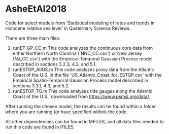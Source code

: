 # AsheEtAl2018
Code for select models from 'Statistical modeling of rates and trends in Holocene relative sea level' in Quaternary Science Reviews.

There are three main files:
1.  runET_GP_CC.m   This code analyzes the continuous core data from either Northern North Carolina ('NNC_CC.csv') or New Jersey (NJ_CC.csv') with the Empirical Temporal Gaussian Process model described in sections 3.2.3, 4.3, and 5.1.
2.  runESTGP_AtlUS.m  This code analyzes proxy data from the Atlantic Coast of the U.S. in the file 'US_Atlantic_Coast_for_ESTGP.csv' with the Empirical Spatio-Temporal Gaussian Process model described in sectiona 3.3.1, 4.3, and 5.2.
3.  runESTGP_TG.m   This code analyses tide gauges along the Atlantic Coast of the U.S., downloaded from https://www.psmsl.org/data/.

After running the chosen model, the results can be found within a folder where you are running (or have specified within) the code.

All other dependencies can be found in MFILES, and all data files needed to run this code are found in IFILES.
